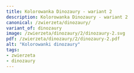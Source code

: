 ```yaml
---
title: Kolorowanka Dinozaury - wariant 2
description: Kolorowanka Dinozaury - wariant 2
canonical: /zwierzeta/dinozaury/
variant_of: dinozaury
image: /zwierzeta/dinozaury/2/dinozaury-2.svg
pdf: /zwierzeta/dinozaury/2/dinozaury-2.pdf
alt: "Kolorowanki dinozaury"
tags:
- zwierzeta
- dinozaury
---
```


